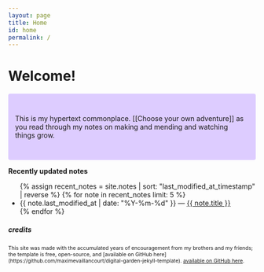 ```yaml
---
layout: page
title: Home
id: home
permalink: /
---
```


# Welcome!

<p style="padding: 3em 1em; background: #ddccff; border-radius: 4px;">
  This is my hypertext commonplace. [[Choose your own adventure]] as you read through my notes on making and mending and watching things grow.
</p>

<strong>Recently updated notes</strong>

<ul>
  {% assign recent_notes = site.notes | sort: "last_modified_at_timestamp" | reverse %}
  {% for note in recent_notes limit: 5 %}
    <li>
      {{ note.last_modified_at | date: "%Y-%m-%d" }} — <a class="internal-link" href="{{ site.baseurl }}{{ note.url }}">{{ note.title }}</a>
    </li>
  {% endfor %}
</ul>

##### credits

<p style="font-size:75%;">This site was made with the accumulated years of encouragement from my brothers and my friends; the template is free, open-source, and [available on GitHub here](https://github.com/maximevaillancourt/digital-garden-jekyll-template). <a href="https://github.com/maximevaillancourt/digital-garden-jekyll-template">available on GitHub here</a>.
</p>

<style>
  .wrapper {
    max-width: 46em;
  }
</style>
